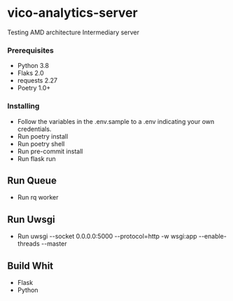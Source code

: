 # vico-analytics-server
Testing AMD architecture
Intermediary server

### Prerequisites

- Python 3.8
- Flaks 2.0
- requests 2.27
- Poetry 1.0+

### Installing

- Follow the variables in the .env.sample to a .env indicating your own credentials.
- Run poetry install
- Run poetry shell
- Run pre-commit install
- Run flask run

## Run Queue
- Run rq worker

## Run Uwsgi
- Run uwsgi --socket 0.0.0.0:5000 --protocol=http -w wsgi:app --enable-threads --master

## Build Whit
* Flask
* Python
